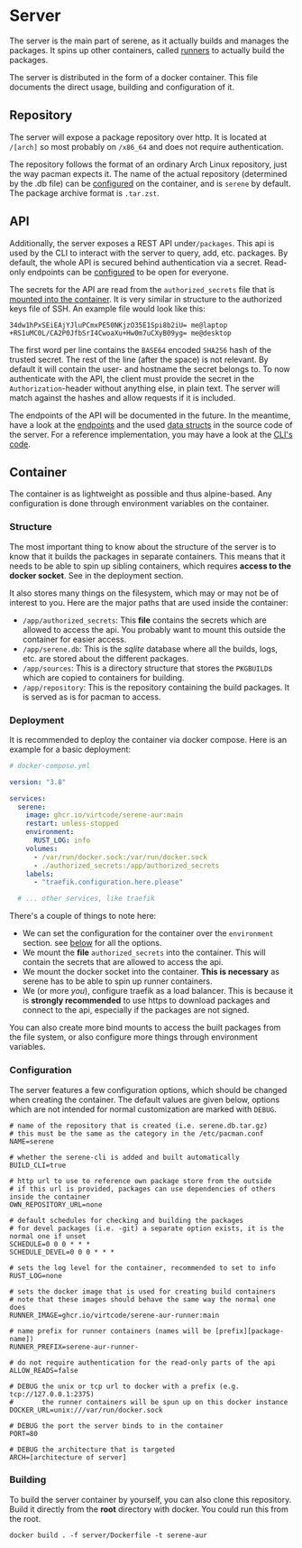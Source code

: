 # Server
The server is the main part of serene, as it actually builds and manages the packages. It spins up other containers, called [runners](../runner/README.md) to actually build the packages.

The server is distributed in the form of a docker container. This file documents the direct usage, building and configuration of it.

## Repository
The server will expose a package repository over http. It is located at `/[arch]` so most probably on `/x86_64` and does not require authentication. 

The repository follows the format of an ordinary Arch Linux repository, just the way pacman expects it. The name of the actual repository (determined by the .db file) can be [configured](#configuration) on the container, and is `serene` by default. The package archive format is `.tar.zst`.

## API
Additionally, the server exposes a REST API under`/packages`. This api is used by the CLI to interact with the server to query, add, etc. packages. By default, the whole API is secured behind authentication via a secret. Read-only endpoints can be [configured](#configuration) to be open for everyone.

The secrets for the API are read from the `authorized_secrets` file that is [mounted into the container](#deployment). It is very similar in structure to the authorized keys file of SSH. An example file would look like this:
```
34dw1hPxSEiEAjYJluPCmxPE50NKjzO35E1Spi8b2iU= me@laptop
+RS1uMC0L/CA2P0JfbSrI4CwoaXu+Hw0m7uCXyB09yg= me@desktop
```

The first word per line contains the `BASE64` encoded `SHA256` hash of the trusted secret. The rest of the line (after the space) is not relevant. By default it will contain the user- and hostname the secret belongs to. To now authenticate with the API, the client must provide the secret in the `Authorization`-header without anything else, in plain text. The server will match against the hashes and allow requests if it is included.

The endpoints of the API will be documented in the future. In the meantime, have a look at the [endpoints](src/web/mod.rs) and the used [data structs](data/src) in the source code of the server. For a reference implementation, you may have a look at the [CLI's code](../cli/src/web/requests.rs).

## Container
The container is as lightweight as possible and thus alpine-based. Any configuration is done through environment variables on the container.

### Structure
The most important thing to know about the structure of the server is to know that it builds the packages in separate containers. This means that it needs to be able to spin up sibling containers, which requires **access to the docker socket**. See in the deployment section.

It also stores many things on the filesystem, which may or may not be of interest to you. Here are the major paths that are used inside the container:
- `/app/authorized_secrets`: This **file** contains the secrets which are allowed to access the api. You probably want to mount this outside the container for easier access.
- `/app/serene.db`: This is the *sqlite* database where all the builds, logs, etc. are stored about the different packages.
- `/app/sources`: This is a directory structure that stores the `PKGBUILD`s which are copied to containers for building.
- `/app/repository`: This is the repository containing the build packages. It is served as is for pacman to access.

### Deployment
It is recommended to deploy the container via docker compose. Here is an example for a basic deployment:
```yml
# docker-compose.yml

version: "3.8"

services:
  serene:
    image: ghcr.io/virtcode/serene-aur:main
    restart: unless-stopped
    environment:
      RUST_LOG: info
    volumes:
      - /var/run/docker.sock:/var/run/docker.sock
      - ./authorized_secrets:/app/authorized_secrets
    labels:
      - "traefik.configuration.here.please"

  # ... other services, like traefik
```

There's a couple of things to note here:
- We can set the configuration for the container over the `environment` section. see [below](#configuration) for all the options.
- We mount the **file** `authorized_secrets` into the container. This will contain the secrets that are allowed to access the api.
- We mount the docker socket into the container. **This is necessary** as serene has to be able to spin up runner containers.
- We (or more *you*), configure traefik as a load balancer. This is because it is **strongly recommended** to use https to download packages and connect to the api, especially if the packages are not signed.

You can also create more bind mounts to access the built packages from the file system, or also configure more things through environment variables.

### Configuration
The server features a few configuration options, which should be changed when creating the container. The default values are given below, options which are not intended for normal customization are marked with `DEBUG`.
```shell
# name of the repository that is created (i.e. serene.db.tar.gz)
# this must be the same as the category in the /etc/pacman.conf
NAME=serene

# whether the serene-cli is added and built automatically
BUILD_CLI=true

# http url to use to reference own package store from the outside
# if this url is provided, packages can use dependencies of others inside the container
OWN_REPOSITORY_URL=none

# default schedules for checking and building the packages
# for devel packages (i.e. -git) a separate option exists, it is the normal one if unset
SCHEDULE=0 0 0 * * *
SCHEDULE_DEVEL=0 0 0 * * *

# sets the log level for the container, recommended to set to info
RUST_LOG=none

# sets the docker image that is used for creating build containers
# note that these images should behave the same way the normal one does
RUNNER_IMAGE=ghcr.io/virtcode/serene-aur-runner:main

# name prefix for runner containers (names will be [prefix][package-name])
RUNNER_PREFIX=serene-aur-runner-

# do not require authentication for the read-only parts of the api
ALLOW_READS=false

# DEBUG the unix or tcp url to docker with a prefix (e.g. tcp://127.0.0.1:2375)
#       the runner containers will be spun up on this docker instance
DOCKER_URL=unix:///var/run/docker.sock

# DEBUG the port the server binds to in the container
PORT=80

# DEBUG the architecture that is targeted
ARCH=[architecture of server]
```

### Building
To build the server container by yourself, you can also clone this repository. Build it directly from the **root** directory with docker. You could run this from the root.
```shell
docker build . -f server/Dockerfile -t serene-aur
```
